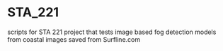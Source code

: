 # STA_221
scripts for STA 221 project that tests image based fog detection models from coastal images saved from Surfline.com
